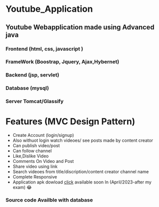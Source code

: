 # Youtube_Application

<h2> Youtube Webapplication made using Advanced java</h2>
<h3> Frontend (html, css, javascript ) </h3>
<h3> FrameWork (Boostrap, Jquery, Ajax,Hybernet) </h3>
<h3> Backend (jsp, servlet) </h3>
<h3> Database (mysql) </h3>
<h3> Server Tomcat/Glassify</h3>

<h1>Features (MVC Design Pattern)</h1>
<ul style="ul {
  list-style-type: none;
  margin: 0;
  padding: 0;
}">
    <li>Create Account (login/signup)</li>
    <li>Also withuot login watch videoes/ see posts made by content creator </li>
    <li>Can publish video/post</li>
    <li>Can follow channel</li>
    <li>Like,Dislike Video</li>
    <li>Comments On Video and Post</li>
    <li>Share video using link</li>
    <li>Search videoes from title/discription/content creator channel name </li>
    <li>Complete Responsive</li>
    <li>Application apk dowload <a href="">click</a> available soon In (April/2023-after my exam) 😂 </li>
</ul>

<h3> Source code Availble with database </h3>
